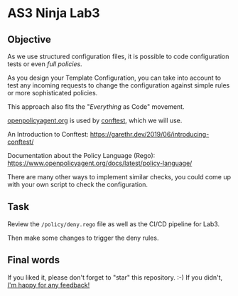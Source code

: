 # AS3 Ninja Lab3

## Objective

As we use structured configuration files, it is possible to code configuration tests or even *full policies*.

As you design your Template Configuration, you can take into account to test any incoming requests to change the configuration against simple rules or more sophisticated policies.

This approach also fits the "*Everything* as Code" movement.

[openpolicyagent.org](https://www.openpolicyagent.org) is used by [conftest](https://github.com/instrumenta/conftest), which we will use.

An Introduction to Conftest: <https://garethr.dev/2019/06/introducing-conftest/>

Documentation about the Policy Language (Rego): <https://www.openpolicyagent.org/docs/latest/policy-language/>

There are many other ways to implement similar checks, you could come up with your own script to check the configuration.

## Task

Review the `/policy/deny.rego` file as well as the CI/CD pipeline for Lab3.

Then make some changes to trigger the deny rules.


## Final words

If you liked it, please don't forget to "star" this repository. :-)
If you didn't, [I'm happy for any feedback!](https://github.com/simonkowallik/as3ninjaLabs/issues/new/choose)
